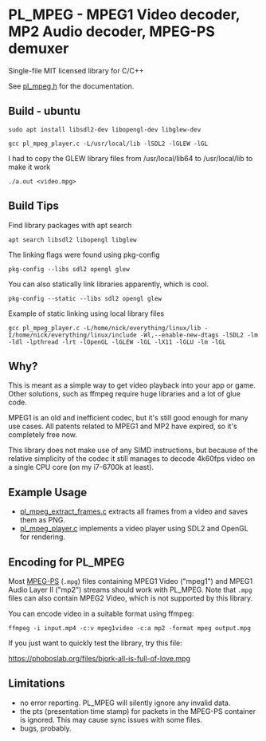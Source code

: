 # PL_MPEG - MPEG1 Video decoder, MP2 Audio decoder, MPEG-PS demuxer 

Single-file MIT licensed library for C/C++

See [pl_mpeg.h](https://github.com/phoboslab/pl_mpeg/blob/master/pl_mpeg.h) for
the documentation.


## Build - ubuntu

    sudo apt install libsdl2-dev libopengl-dev libglew-dev

    gcc pl_mpeg_player.c -L/usr/local/lib -lSDL2 -lGLEW -lGL

I had to copy the GLEW library files from /usr/local/lib64 to /usr/local/lib to make it work

    ./a.out <video.mpg>



## Build Tips

Find library packages with apt search

    apt search libsdl2 libopengl libglew

The linking flags were found using pkg-config

    pkg-config --libs sdl2 opengl glew

You can also statically link libraries apparently, which is cool.

    pkg-config --static --libs sdl2 opengl glew


Example of static linking using local library files

    gcc pl_mpeg_player.c -L/home/nick/everything/linux/lib -I/home/nick/everything/linux/include -Wl,--enable-new-dtags -lSDL2 -lm -ldl -lpthread -lrt -lOpenGL -lGLEW -lGL -lX11 -lGLU -lm -lGL






## Why?

This is meant as a simple way to get video playback into your app or game. Other
solutions, such as ffmpeg require huge libraries and a lot of glue code.

MPEG1 is an old and inefficient codec, but it's still good enough for many use
cases. All patents related to MPEG1 and MP2 have expired, so it's completely
free now.

This library does not make use of any SIMD instructions, but because of
the relative simplicity of the codec it still manages to decode 4k60fps video
on a single CPU core (on my i7-6700k at least).


## Example Usage

- [pl_mpeg_extract_frames.c](https://github.com/phoboslab/pl_mpeg/blob/master/pl_mpeg_extract_frames.c)
extracts all frames from a video and saves them as PNG.
 - [pl_mpeg_player.c](https://github.com/phoboslab/pl_mpeg/blob/master/pl_mpeg_player.c)
implements a video player using SDL2 and OpenGL for rendering.



## Encoding for PL_MPEG

Most [MPEG-PS](https://en.wikipedia.org/wiki/MPEG_program_stream) (`.mpg`) files
containing MPEG1 Video ("mpeg1") and MPEG1 Audio Layer II ("mp2") streams should
work with PL_MPEG. Note that `.mpg` files can also contain MPEG2 Video, which is
not supported by this library.

You can encode video in a suitable format using ffmpeg:

```
ffmpeg -i input.mp4 -c:v mpeg1video -c:a mp2 -format mpeg output.mpg
```

If you just want to quickly test the library, try this file:

https://phoboslab.org/files/bjork-all-is-full-of-love.mpg


## Limitations

- no error reporting. PL_MPEG will silently ignore any invalid data.
- the pts (presentation time stamp) for packets in the MPEG-PS container is
ignored. This may cause sync issues with some files.
- bugs, probably.